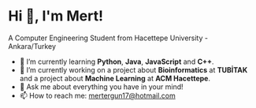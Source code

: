 # Hi 👋, I'm Mert!

A Computer Engineering Student from Hacettepe University - Ankara/Turkey

- 🌱 I’m currently learning **Python**, **Java**, **JavaScript** and **C++**.
- 🔭 I’m currently working on a project about **Bioinformatics** at **TUBİTAK** and a project about **Machine Learning** at **ACM Hacettepe**.
- 💬 Ask me about everything you have in your mind!
- 📫 How to reach me: mertergun17@hotmail.com

<!--
**mert-ergun/mert-ergun** is a ✨ _special_ ✨ repository because its `README.md` (this file) appears on your GitHub profile.

Here are some ideas to get you started:

- 🔭 I’m currently working on ...
- 🌱 I’m currently learning ...
- 👯 I’m looking to collaborate on ...
- 🤔 I’m looking for help with ...
- 💬 Ask me about ...
- 📫 How to reach me: ...
- 😄 Pronouns: ...
- ⚡ Fun fact: ...
-->

